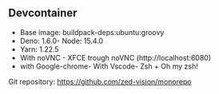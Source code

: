 ## Devcontainer

- Base image: buildpack-deps:ubuntu:groovy
- Deno: 1.6.0- Node: 15.4.0
- Yarn: 1.22.5
- With noVNC - XFCE trough noVNC (http://localhost:6080)
- with Google-chrome- With Vscode- Zsh + Oh my zsh!

Git repository: https://github.com/zed-vision/monorepo
